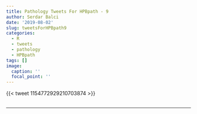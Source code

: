 ```yaml
---
title: Pathology Tweets For HPBpath - 9
author: Serdar Balci
date: '2019-08-02'
slug: tweetsForHPBpath9
categories:
  - R
  - tweets
  - pathology
  - HPBpath
tags: []
image:
  caption: ''
  focal_point: ''
---
```



{{< tweet 1154772929210703874 >}}
<br>
<br>
<hr>
